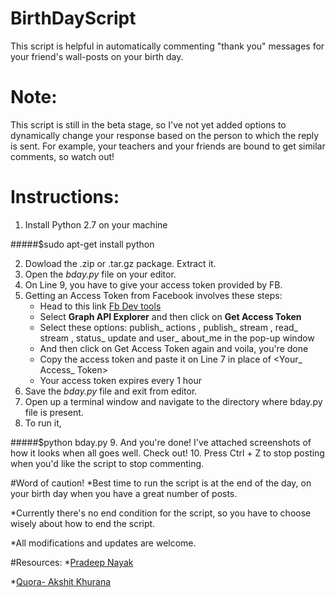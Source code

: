 BirthDayScript
==============

This script is helpful in automatically commenting "thank you" messages for your friend's wall-posts on your birth day. 
# Note:
This script is still in the beta stage, so I've not yet added options to dynamically change your response based on the person to which the reply is sent. For example, your teachers and your friends are bound to get similar comments, so watch out!

# Instructions:

1. Install Python 2.7 on your machine
	
  #####$sudo apt-get install python

2. Dowload the .zip or .tar.gz package. Extract it. 
3. Open the *bday.py* file on your editor. 
4. On Line 9, you have to give your access token provided by FB. 
5. Getting an Access Token from Facebook involves these steps:
    * Head to this link [Fb Dev tools](https://developers.facebook.com/tools/explorer)
    * Select __Graph API Explorer__ and then click on __Get Access Token__
    * Select these options: publish_ actions , publish_ stream , read_ stream , status_ update and user_ about_me in the pop-up window
    * And then click on Get Access Token again and voila, you're done
    * Copy the access token and paste it on Line 7 in place of <Your_ Access_ Token>
    * Your access token expires every 1 hour 
6. Save the *bday.py* file and exit from editor.
7. Open up a terminal window and navigate to the directory where bday.py file is present.
8. To run it,
    
  #####$python bday.py
9. And you're done! I've attached screenshots of how it looks when all goes well. Check out!
10. Press Ctrl + Z to stop posting when you'd like the script to stop commenting.

 
#Word of caution!
  *Best time to run the script is at the end of the day, on your birth day when you have a great number of posts.
  
  *Currently there's no end condition for the script, so you have to choose wisely about how to end the script.
  
  *All modifications and updates are welcome.
  
#Resources:
  *[Pradeep Nayak](http://pradeepnayak.in/technology/2012/08/13/programatically-responding-to-your-bday-wishes-on-facebook/) 
  
  *[Quora- Akshit Khurana](http://www.quora.com/Python-programming-language-1/What-are-the-best-Python-scripts-youve-ever-written)
